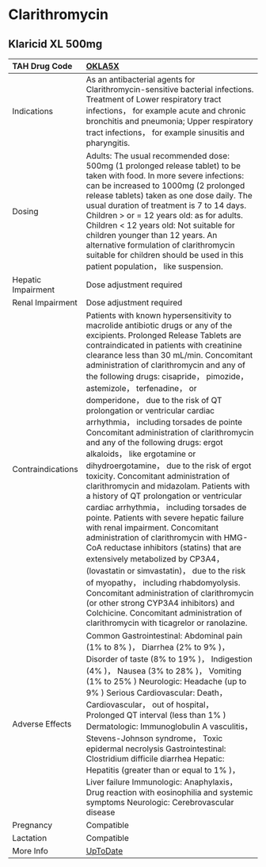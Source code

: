 # Clarithromycin

## Klaricid XL 500mg

| TAH Drug Code      | [OKLA5X](https://www.tahsda.org.tw/drugs/hissearch.php?drug_code=OKLA5X)                                                                                                                                                                                                                                                                                                                                                                                                                                                                                                                                                                                                                                                                                                                                                                                                                                                                                                                                                                                                                                                                                                                                                                                                        |
|:-------------------|:--------------------------------------------------------------------------------------------------------------------------------------------------------------------------------------------------------------------------------------------------------------------------------------------------------------------------------------------------------------------------------------------------------------------------------------------------------------------------------------------------------------------------------------------------------------------------------------------------------------------------------------------------------------------------------------------------------------------------------------------------------------------------------------------------------------------------------------------------------------------------------------------------------------------------------------------------------------------------------------------------------------------------------------------------------------------------------------------------------------------------------------------------------------------------------------------------------------------------------------------------------------------------------|
| Indications        | As an antibacterial agents for Clarithromycin-sensitive bacterial infections. Treatment of Lower respiratory tract infections， for example acute and chronic bronchitis and pneumonia; Upper respiratory tract infections， for example sinusitis and pharyngitis.                                                                                                                                                                                                                                                                                                                                                                                                                                                                                                                                                                                                                                                                                                                                                                                                                                                                                                                                                                                                             |
| Dosing             | Adults: The usual recommended dose: 500mg (1 prolonged release tablet) to be taken with food. In more severe infections: can be increased to 1000mg (2 prolonged release tablets) taken as one dose daily. The usual duration of treatment is 7 to 14 days. Children > or = 12 years old: as for adults. Children < 12 years old: Not suitable for children younger than 12 years. An alternative formulation of clarithromycin suitable for children should be used in this patient population， like suspension.                                                                                                                                                                                                                                                                                                                                                                                                                                                                                                                                                                                                                                                                                                                                                              |
| Hepatic Impairment | Dose adjustment required                                                                                                                                                                                                                                                                                                                                                                                                                                                                                                                                                                                                                                                                                                                                                                                                                                                                                                                                                                                                                                                                                                                                                                                                                                                        |
| Renal Impairment   | Dose adjustment required                                                                                                                                                                                                                                                                                                                                                                                                                                                                                                                                                                                                                                                                                                                                                                                                                                                                                                                                                                                                                                                                                                                                                                                                                                                        |
| Contraindications  | Patients with known hypersensitivity to macrolide antibiotic drugs or any of the excipients. Prolonged Release Tablets are contraindicated in patients with creatinine clearance less than 30 mL/min. Concomitant administration of clarithromycin and any of the following drugs: cisapride， pimozide， astemizole， terfenadine， or domperidone， due to the risk of QT prolongation or ventricular cardiac arrhythmia， including torsades de pointe Concomitant administration of clarithromycin and any of the following drugs: ergot alkaloids， like ergotamine or dihydroergotamine， due to the risk of ergot toxicity. Concomitant administration of clarithromycin and midazolam. Patients with a history of QT prolongation or ventricular cardiac arrhythmia， including torsades de pointe. Patients with severe hepatic failure with renal impairment. Concomitant administration of clarithromycin with HMG-CoA reductase inhibitors (statins) that are extensively metabolized by CP3A4， (lovastatin or simvastatin)， due to the risk of myopathy， including rhabdomyolysis. Concomitant administration of clarithromycin (or other strong CYP3A4 inhibitors) and Colchicine. Concomitant administration of clarithromycin with ticagrelor or ranolazine. |
| Adverse Effects    | Common Gastrointestinal: Abdominal pain (1% to 8% )， Diarrhea (2% to 9% )， Disorder of taste (8% to 19% )， Indigestion (4% )， Nausea (3% to 28% )， Vomiting (1% to 25% ) Neurologic: Headache (up to 9% ) Serious Cardiovascular: Death， Cardiovascular， out of hospital， Prolonged QT interval (less than 1% ) Dermatologic: Immunoglobulin A vasculitis， Stevens-Johnson syndrome， Toxic epidermal necrolysis Gastrointestinal: Clostridium difficile diarrhea Hepatic: Hepatitis (greater than or equal to 1% )， Liver failure Immunologic: Anaphylaxis， Drug reaction with eosinophilia and systemic symptoms Neurologic: Cerebrovascular disease                                                                                                                                                                                                                                                                                                                                                                                                                                                                                                                                                                                                               |
| Pregnancy          | Compatible                                                                                                                                                                                                                                                                                                                                                                                                                                                                                                                                                                                                                                                                                                                                                                                                                                                                                                                                                                                                                                                                                                                                                                                                                                                                      |
| Lactation          | Compatible                                                                                                                                                                                                                                                                                                                                                                                                                                                                                                                                                                                                                                                                                                                                                                                                                                                                                                                                                                                                                                                                                                                                                                                                                                                                      |
| More Info          | [UpToDate](https://www.uptodate.com/contents/clarithromycin-drug-information)                                                                                                                                                                                                                                                                                                                                                                                                                                                                                                                                                                                                                                                                                                                                                                                                                                                                                                                                                                                                                                                                                                                                                                                                   |

